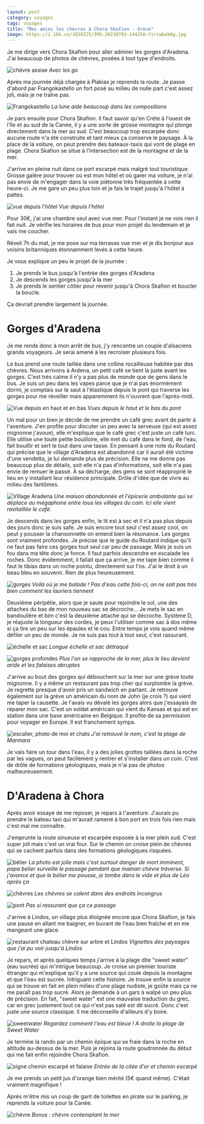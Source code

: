 ```yaml
---
layout: post 
category: voyages
tags: voyages
title: "Mes amies les chèvres à Chora Skafion - Grèce"
image: https://i.ibb.co/JQ3XZJ5/IMG-20230703-144256-Yircwbek0g.jpg
---
```


Je me dirige vers Chora Skafion pour aller admirer les gorges d'Aradena. J'ai beaucoup de photos de chèvres, posées à tout type d'endroits.

![chèvre assise](https://i.ibb.co/JQ3XZJ5/IMG-20230703-144256-Yircwbek0g.jpg)
_Avec les go_

<!--more-->

Après ma journée déjà chargée à Plakias je reprends la route. Je passe d'abord par Frangokastello un fort posé au milieu de nulle part c'est assez joli, mais je ne traîne pas. 

![Frangokastello](https://i.ibb.co/DkcygXz/IMG-20230702-204807-Zdn66-GMS2-U.jpg)
_La lune aide beaucoup dans les compositions_

Je pars ensuite pour Chora Skafion. Il faut savoir qu'en Crète à l'ouest de l'île et au sud de la Canée, il y a une sorte de grosse montagne qui plonge directement dans la mer au sud. C'est beaucoup trop escarpée donc aucune route n'a été construite et tant mieux ça conserve le paysage. À la place de la voiture, on peut prendre des bateaux-taxis qui vont de plage en plage. Chora Skafion se situe à l'intersection est de la montagne et de la mer. 

J'arrive en pleine nuit dans ce port escarpé mais malgré tout touristique. Grosse galère pour trouver où est mon hôtel et où garer ma voiture, je n'ai pas envie de m'engager dans la voie piétonne très fréquentée à cette heure-ci. Je me gare un peu plus loin et je fais le trajet jusqu'à l'hôtel à pattes. 

![vue depuis l'hôtel](https://i.ibb.co/Lx76h4W/IMG-20230703-073206-KVWsb-Np66x.jpg)
_Vue depuis l'hôtel_

Pour 30€, j'ai une chambre seul avec vue mer. Pour l'instant je ne vois rien il fait nuit. Je vérifie les horaires de bus pour mon projet du lendemain et je vais me coucher. 

Réveil 7h du mat, je me pose sur ma terrasse vue mer et je dis bonjour aux voisins britanniques étonnamment levés à cette heure. 

Je vous explique un peu le projet de la journée : 
1. Je prends le bus jusqu'à l'entrée des gorges d'Aradena 
2. Je descends les gorges jusqu'à la mer 
3. Je prends le sentier côtier pour revenir jusqu'à Chora Skafion et boucler la boucle. 

Ça devrait prendre largement la journée. 

# Gorges d'Aradena 

Je me rends donc à mon arrêt de bus, j'y rencontre un couple d'alsaciens grands voyageurs. Je serai amené à les recroiser plusieurs fois. 

Le bus prend une route taillée dans une colline rocailleuse habitée par des chèvres. 
Nous arrivons à Ardena, un petit café se tient là juste avant les gorges. C'est très calme il n'y a pas plus de monde que de gens dans le bus. 
Je suis un peu dans les vapes parce que je n'ai pas énormément dormi, je comptais sur le saut à l'élastique depuis le pont qui traverse les gorges pour me réveiller mais apparemment ils n'ouvrent que l'après-midi.

![Vue depuis en haut et en bas](https://i.ibb.co/SfgWqXL/vues.jpg)
_Vues depuis le haut et le bas du pont_

Un mal pour un bien je décide de me prendre un café grec avant de partir à l'aventure. J'en profite pour discuter un peu avec la serveuse (qui est assez mignonne j'avoue), elle m'explique que le café grec c'est juste un café turc. Elle utilise une toute petite bouilloire, elle met du café dans le fond, de l'eau, fait bouillir et sert le tout dans une tasse. 
En pensant à une note du Routard qui précise que le village d'Aradena est abandonné car il aurait été victime d'une vendetta, je lui demande plus de précision. Elle ne me donne pas beaucoup plus de détails, soit elle n'a pas d'informations, soit elle n'a pas envie de remuer le passé. À sa décharge, des gens se sont réapproprié le lieu en y installant leur résidence principale. Drôle d'idée que de vivre au milieu des fantômes. 

![Village Aradena](https://i.ibb.co/JcsCQsZ/village-aradena.jpg)
_Une maison abandonnée et l'épicerie ambulante qui se déplace au mégaphone entre tous les villages du coin. Ici elle vient ravitaillée le café._

Je descends dans les gorges enfin, le lit est à sec et il n'a pas plus depuis des jours donc je suis safe. Je suis encore tout seul c'est assez cool, on peut y pousser la chansonnette on entend bien la résonance. Les gorges sont vraiment profondes. 
Je précise que le guide du Routard indique qu'il ne faut pas faire ces gorges tout seul car peu de passage. Mais je suis un fou dans ma tête donc je fonce. Il faut parfois descendre en escalade les roches. Donc évidemment, il fallait que ça arrive, je me tape bien comme il faut le tibias dans un roche pointu, directement sur l'os. J'ai le droit à un beau bleu en souvenir. Rien de plus heureusement. 

![gorges](https://i.ibb.co/TL6mGcK/IMG-20230703-114248-MA66k-RTj6i.jpg)
_Voilà où je me balade ! Pas d'eau cette fois-ci, on ne sait pas très bien comment les lauriers tiennent_

Deuxième péripétie, alors que je saute pour rejoindre le sol, une des attaches du bas de mon nouveau sac se décroche... Je mets le sac en bandoulière et bim c'est la deuxième attache qui se décroche. 
Système D, je réajuste la longueur des cordes, je peux l'utiliser comme sac à dos même si ça tire un peu sur les épaules et le cou. Entre temps je vois quand même défiler un peu de monde. Je ne suis pas tout à tout seul, c'est rassurant. 

![échelle et sac](https://i.ibb.co/n6SM4nw/Design-sans-titre.jpg)
_Longue échelle et sac détraqué_

![gorges profondes](https://i.ibb.co/pQH6hSQ/roches.jpg)
_Plus l'on se rapproche de la mer, plus le lieu devient aride et les falaises abruptes_

J'arrive au bout des gorges qui débouchent sur la mer sur une grève toute mignonne. Il y a même un restaurant pas trop cher qui surplombe la grève. Je regrette presque d'avoir pris un sandwich en partant. Je retrouve également sur la grève un américain du nom de John (je crois ?) qui vient me taper la causette. Je l'avais vu dévalé les gorges alors que j'essayais de réparer mon sac. C'est un soldat américain qui vient du Kansas et qui est en station dans une base américaine en Belgique. Il profite de sa permission pour voyager en Europe. Il est franchement sympa. 

![escalier, photo de moi et chats](https://i.ibb.co/vLMX5Gj/plage.jpg)
_J'ai retrouvé le nom, c'est la plage de Marmara_

Je vais faire un tour dans l'eau, il y a des jolies grottes taillées dans la roche par les vagues, on peut facilement y rentrer et s'installer dans un coin. C'est de drôle de formations géologiques, mais je n'ai pas de photos malheureusement. 

# D'Aradena à Chora

Après avoir essayé de me reposer, je repars à l'aventure. J'aurais pu prendre le bateau taxi qui m'aurait ramené à bon port en trois fois rien mais c'est mal me connaître. 

J'emprunte la route sinueuse et escarpée exposée à la mer plein sud. C'est super joli mais c'est un vrai four. Sur le chemin on croise plein de chèvres qui se cachent parfois dans des formations géologiques risquées. 

![bélier](https://i.ibb.co/rHJZ8hH/IMG-20230703-143930-Ho-Vj-YAHt5-O.jpg)
_La photo est jolie mais c'est surtout danger de mort imminent, papa bélier surveille le passage pendant que maman chèvre traverse. Si j'avance et que le bélier me pousse, je tombe dans le vide et plus de Léo après ça_

![chèvres](https://i.ibb.co/myy5Zg8/IMG-20230703-144207-7-DF0-Uz-Tz0u.jpg)
_Les chèvres se calent dans des endroits incongrus_

![pont](https://i.ibb.co/5WcsMxx/pont2.jpg)
_Pas si rassurant que ça ce passage_

J'arrive à Lindos, un village plus éloignée encore que Chora Skafion, je fais une pause en allant me baigner, en buvant de l'eau bien fraîche et en me mangeant une glace. 

![restaurant chateau chèvre sur arbre et Lindos](https://i.ibb.co/30FFZJ8/chemin.jpg)
_Vignettes des paysages que j'ai pu voir jusqu'à Lindos_

Je repars, et après quelques temps j'arrive à la plage dite "sweet water" (eau sucrée) qui m'intrigue beaucoup. Je croise un premier touriste étranger qui m'explique qu'il y a une source qui coule depuis la montagne et que l'eau est sucrée. Intriguant cette histoire. Je trouve enfin la source qui se trouve en fait en plein milieu d'une plage nudiste, je goûte mais ça ne me paraît pas trop sucré. Alors je demande à un gars à walpé un peu plus de précision. En fait, "sweet water" est une mauvaise traduction du grec, car en grec justement tout ce qui n'est pas salé est dit sucré. Donc c'est juste une source classique. Il me déconseille d'ailleurs d'y boire. 

![sweetwater](https://i.ibb.co/kJ27DGv/sweetwater.jpg)
_Regardez comment l'eau est bleue ! A droite la plage de Sweet Water_

Je termine la rando par un chemin épique qui se fraie dans la roche en altitude au-dessus de la mer. Puis je rejoins la route goudronnée du début qui me fait enfin rejoindre Chora Skafion. 

![signe chemin escarpé et falaise](https://i.ibb.co/1mqBqd0/chemin2.jpg)
_Entrée de la citée d'or et chemin escarpé_

Je me prends un petit jus d'orange bien mérité (5€ quand même). C'était vraiment magnifique ! 

Après m'être mis un coup de gant de toilettes en pirate sur le parking, je reprends la voiture pour la Canée. 

![chèvre](https://i.ibb.co/f4VpjfS/IMG-20230703-181145-Emuz-Q0jf5m.jpg)
_Bonus : chèvre contemplant la mer_







